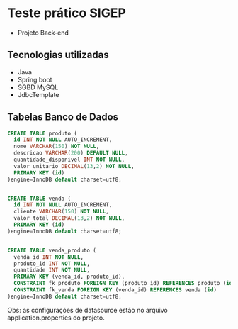 # Teste prático SIGEP

- Projeto Back-end

## Tecnologias utilizadas

- Java
- Spring boot
- SGBD MySQL
- JdbcTemplate
  
## Tabelas Banco de Dados

```sql
CREATE TABLE produto (
  id INT NOT NULL AUTO_INCREMENT,
  nome VARCHAR(150) NOT NULL,
  descricao VARCHAR(200) DEFAULT NULL,
  quantidade_disponivel INT NOT NULL,
  valor_unitario DECIMAL(13,2) NOT NULL,
  PRIMARY KEY (id)
)engine=InnoDB default charset=utf8;


CREATE TABLE venda (
  id INT NOT NULL AUTO_INCREMENT,
  cliente VARCHAR(150) NOT NULL,
  valor_total DECIMAL(13,2) NOT NULL,
  PRIMARY KEY (id)
)engine=InnoDB default charset=utf8;


CREATE TABLE venda_produto (
  venda_id INT NOT NULL,
  produto_id INT NOT NULL,
  quantidade INT NOT NULL,
  PRIMARY KEY (venda_id, produto_id),
  CONSTRAINT fk_produto FOREIGN KEY (produto_id) REFERENCES produto (id),
  CONSTRAINT fk_venda FOREIGN KEY (venda_id) REFERENCES venda (id)
)engine=InnoDB default charset=utf8;
```
Obs: as configurações de datasource estão no arquivo application.properties do projeto.

